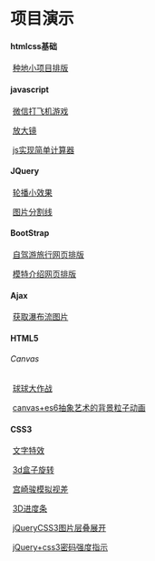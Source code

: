 # 项目演示

#### htmlcss基础  

​			[种地小项目排版](https://jhh6673633.github.io/种地小项目排版)

#### javascript

​			[微信打飞机游戏](https://jhh6673633.github.io/微信打飞机游戏)

​			[放大镜](https://jhh6673633.github.io/放大镜)

​			[js实现简单计算器](https://jhh6673633.github.io/js实现简单计算器)

#### JQuery

​			[轮播小效果](https://jhh6673633.github.io/轮播小效果)

​			[图片分割线](https://jhh6673633.github.io/图片分割线)

#### BootStrap

​			[自驾游旅行网页排版](https://jhh6673633.github.io/自驾游旅行网页排版)

​			[模特介绍网页排版](https://jhh6673633.github.io/模特介绍网页排版)

#### Ajax

​			[获取瀑布流图片]()

#### HTML5

###### 	Canvas

​			[球球大作战](https://jhh6673633.github.io/球球大作战)

​			[canvas+es6抽象艺术的背景粒子动画](https://jhh6673633.github.io/canvas+es6抽象艺术的背景粒子动画)

#### CSS3

​			[文字特效](https://jhh6673633.github.io/文字特效)

​           [3d盒子旋转](https://jhh6673633.github.io/3d盒子旋转)

​		    [宫崎骏模拟视差](https://jhh6673633.github.io/宫崎骏模拟视差)	

​			[3D进度条](https://jhh6673633.github.io/3D进度条)

​			[jQueryCSS3图片层叠展开](https://jhh6673633.github.io/jQueryCSS3图片层叠展开)

​    		[jQuery+css3密码强度指示](https://jhh6673633.github.io/JQuery+css3密码强度指示)



